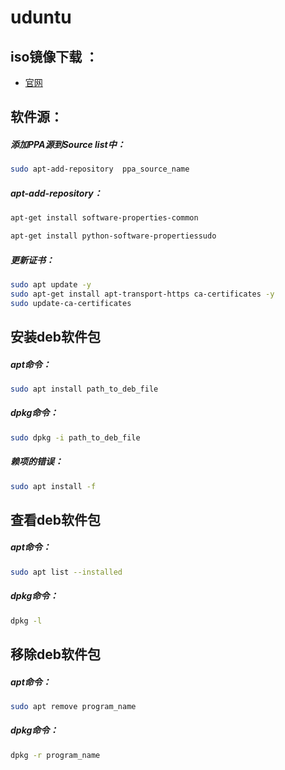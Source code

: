 # uduntu
## iso镜像下载 ：
* [官网](https://ubuntu.com/#download)

## 软件源：
##### 添加PPA源到Source list中：
```sh
sudo apt-add-repository  ppa_source_name
```
##### apt-add-repository：
```sh
apt-get install software-properties-common
```
```sh
apt-get install python-software-propertiessudo
```
##### 更新证书：
```sh
sudo apt update -y
sudo apt-get install apt-transport-https ca-certificates -y
sudo update-ca-certificates
```
## 安装deb软件包
##### apt命令：
```sh
sudo apt install path_to_deb_file
```
##### dpkg命令：
```sh
sudo dpkg -i path_to_deb_file
```
##### 赖项的错误：
```sh
sudo apt install -f
```
## 查看deb软件包
##### apt命令：
```sh
sudo apt list --installed
```
##### dpkg命令：
```sh
dpkg -l
```

## 移除deb软件包
##### apt命令：
```sh
sudo apt remove program_name
```
##### dpkg命令：
```sh
dpkg -r program_name
```